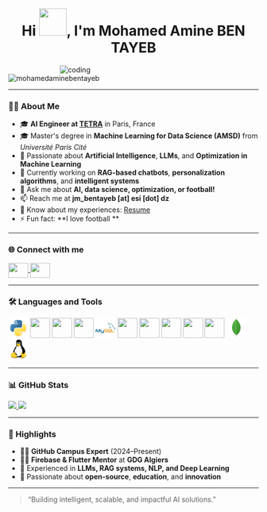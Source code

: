<h1 align="center">Hi <img src="https://github.com/mitul3737/mitul3737/blob/main/Wave.gif" height="55px" width="55px">, I'm Mohamed Amine BEN TAYEB</h1>

<img align="right" alt="coding" width="400" src="https://user-images.githubusercontent.com/55389276/140866485-8fb1c876-9a8f-4d6a-98dc-08c4981eaf70.gif">

<p align="left"> 
  <img src="https://komarev.com/ghpvc/?username=mohamedaminebentayeb&label=Profile%20views&color=0e75b6&style=flat" alt="mohamedaminebentayeb" /> 
</p>

---

### 👨‍💻 About Me

- 🎓 **AI Engineer at [TETRA](https://github.com/TETRA-2023/)** in Paris, France  
- 🎓 Master's degree in **Machine Learning for Data Science (AMSD)** from *Université Paris Cité*  
- 🧠 Passionate about **Artificial Intelligence**, **LLMs**, and **Optimization in Machine Learning**
- 🔭 Currently working on **RAG-based chatbots**, **personalization algorithms**, and **intelligent systems**
- 💬 Ask me about **AI, data science, optimization, or football!**
- 📫 Reach me at **jm_bentayeb [at] esi [dot] dz**
- 📄 Know about my experiences: [Resume](https://drive.google.com/file/d/10P6O_LSS7mRpPD7TAsYnpLpWjJMYBHXo/view?usp=sharing)
- ⚡ Fun fact: **I love football **

---

### 🌐 Connect with me

<p align="left">
<a href="https://www.linkedin.com/in/mohamedamine-bentayeb/" target="blank">
  <img align="center" src="https://raw.githubusercontent.com/rahuldkjain/github-profile-readme-generator/master/src/images/icons/Social/linked-in-alt.svg" height="30" width="40" />
</a>
<a href="https://github.com/mohamedaminebentayeb" target="blank">
  <img align="center" src="https://raw.githubusercontent.com/rahuldkjain/github-profile-readme-generator/master/src/images/icons/Social/github.svg" height="30" width="40" />
</a>
</p>

---

### 🛠️ Languages and Tools

<p align="left"> 
  <a href="https://www.python.org" target="_blank"><img src="https://raw.githubusercontent.com/devicons/devicon/master/icons/python/python-original.svg" width="40" height="40"/></a>
  <a href="https://pytorch.org/" target="_blank"><img src="https://www.vectorlogo.zone/logos/pytorch/pytorch-icon.svg" width="40" height="40"/></a>
  <a href="https://www.tensorflow.org/" target="_blank"><img src="https://www.vectorlogo.zone/logos/tensorflow/tensorflow-icon.svg" width="40" height="40"/></a>
  <a href="https://www.r-project.org/" target="_blank"><img src="https://www.vectorlogo.zone/logos/r-project/r-project-icon.svg" width="40" height="40"/></a>
  <a href="https://www.mysql.com/" target="_blank"><img src="https://raw.githubusercontent.com/devicons/devicon/master/icons/mysql/mysql-original-wordmark.svg" width="40" height="40"/></a>
  <a href="https://dart.dev" target="_blank"><img src="https://www.vectorlogo.zone/logos/dartlang/dartlang-icon.svg" width="40" height="40"/></a>
  <a href="https://flutter.dev" target="_blank"><img src="https://www.vectorlogo.zone/logos/flutterio/flutterio-icon.svg" width="40" height="40"/></a>
  <a href="https://git-scm.com/" target="_blank"><img src="https://www.vectorlogo.zone/logos/git-scm/git-scm-icon.svg" width="40" height="40"/></a>
  <a href="https://www.docker.com/" target="_blank"><img src="https://www.vectorlogo.zone/logos/docker/docker-icon.svg" width="40" height="40"/></a>
  <a href="https://aws.amazon.com/" target="_blank"><img src="https://www.vectorlogo.zone/logos/amazon_aws/amazon_aws-icon.svg" width="40" height="40"/></a>
  <a href="https://www.mongodb.com/" target="_blank"><img src="https://raw.githubusercontent.com/devicons/devicon/master/icons/mongodb/mongodb-original.svg" width="40" height="40"/></a>
  <a href="https://www.linux.org/" target="_blank"><img src="https://raw.githubusercontent.com/devicons/devicon/master/icons/linux/linux-original.svg" width="40" height="40"/></a>
</p>

---

### 📊 GitHub Stats

<a href="https://github.com/mohamedaminebentayeb">
  <img src="https://github-readme-stats.vercel.app/api/top-langs/?username=mohamedaminebentayeb&layout=compact&langs_count=8&theme=gruvbox" width="45%"/>
</a>
<a href="https://github.com/mohamedaminebentayeb">
  <img src="https://github-readme-stats.vercel.app/api?username=mohamedaminebentayeb&theme=radical&show_icons=true" width="50%"/>
</a>

---

### 🧩 Highlights

- 🧑‍🏫 **GitHub Campus Expert** (2024–Present)  
- 👨‍🏫 **Firebase & Flutter Mentor** at **GDG Algiers**  
- 🎯 Experienced in **LLMs, RAG systems, NLP, and Deep Learning**  
- 🧩 Passionate about **open-source**, **education**, and **innovation**

---

> “Building intelligent, scalable, and impactful AI solutions.”

<!---
mohamedaminebentayeb/mohamedaminebentayeb is a ✨ special ✨ repository because its `README.md` appears on your GitHub profile.
--->
